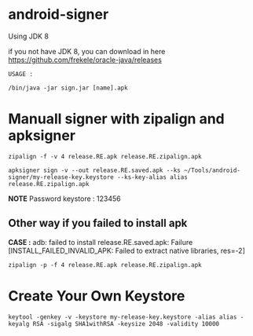 # android-signer

Using JDK 8

if you not have JDK 8, you can download in here https://github.com/frekele/oracle-java/releases

`USAGE :`
```
/bin/java -jar sign.jar [name].apk
```

# Manuall signer with zipalign and apksigner

```
zipalign -f -v 4 release.RE.apk release.RE.zipalign.apk
```
```
apksigner sign -v --out release.RE.saved.apk --ks ~/Tools/android-signer/my-release-key.keystore --ks-key-alias alias release.RE.zipalign.apk
```

**NOTE** Password keystore : 123456

## Other way if you failed to install apk
**CASE :**  adb: failed to install release.RE.saved.apk: Failure [INSTALL_FAILED_INVALID_APK: Failed to extract native libraries, res=-2]

```
zipalign -p -f 4 release.RE.apk release.RE.zipalign.apk
```

# Create Your Own Keystore

```
keytool -genkey -v -keystore my-release-key.keystore -alias alias -keyalg RSA -sigalg SHA1withRSA -keysize 2048 -validity 10000
```
